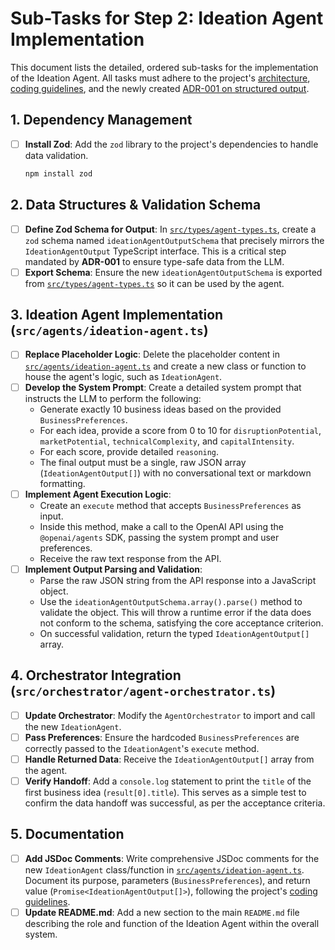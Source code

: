 # Sub-Tasks for Step 2: Ideation Agent Implementation

This document lists the detailed, ordered sub-tasks for the implementation of the Ideation Agent. All tasks must adhere to the project's [architecture](docs/guidelines/architecture.md), [coding guidelines](docs/guidelines/coding-guidelines.md), and the newly created [ADR-001 on structured output](docs/decisions/001-adr-structured-output-validation.md).

## 1. Dependency Management
- [ ] **Install Zod**: Add the `zod` library to the project's dependencies to handle data validation.
  ```bash
  npm install zod
  ```

## 2. Data Structures & Validation Schema
- [ ] **Define Zod Schema for Output**: In [`src/types/agent-types.ts`](src/types/agent-types.ts), create a `zod` schema named `ideationAgentOutputSchema` that precisely mirrors the `IdeationAgentOutput` TypeScript interface. This is a critical step mandated by **ADR-001** to ensure type-safe data from the LLM.
- [ ] **Export Schema**: Ensure the new `ideationAgentOutputSchema` is exported from [`src/types/agent-types.ts`](src/types/agent-types.ts) so it can be used by the agent.

## 3. Ideation Agent Implementation (`src/agents/ideation-agent.ts`)
- [ ] **Replace Placeholder Logic**: Delete the placeholder content in [`src/agents/ideation-agent.ts`](src/agents/ideation-agent.ts) and create a new class or function to house the agent's logic, such as `IdeationAgent`.
- [ ] **Develop the System Prompt**: Create a detailed system prompt that instructs the LLM to perform the following:
    - Generate exactly 10 business ideas based on the provided `BusinessPreferences`.
    - For each idea, provide a score from 0 to 10 for `disruptionPotential`, `marketPotential`, `technicalComplexity`, and `capitalIntensity`.
    - For each score, provide detailed `reasoning`.
    - The final output must be a single, raw JSON array (`IdeationAgentOutput[]`) with no conversational text or markdown formatting.
- [ ] **Implement Agent Execution Logic**:
    - Create an `execute` method that accepts `BusinessPreferences` as input.
    - Inside this method, make a call to the OpenAI API using the `@openai/agents` SDK, passing the system prompt and user preferences.
    - Receive the raw text response from the API.
- [ ] **Implement Output Parsing and Validation**:
    - Parse the raw JSON string from the API response into a JavaScript object.
    - Use the `ideationAgentOutputSchema.array().parse()` method to validate the object. This will throw a runtime error if the data does not conform to the schema, satisfying the core acceptance criterion.
    - On successful validation, return the typed `IdeationAgentOutput[]` array.

## 4. Orchestrator Integration (`src/orchestrator/agent-orchestrator.ts`)
- [ ] **Update Orchestrator**: Modify the `AgentOrchestrator` to import and call the new `IdeationAgent`.
- [ ] **Pass Preferences**: Ensure the hardcoded `BusinessPreferences` are correctly passed to the `IdeationAgent`'s `execute` method.
- [ ] **Handle Returned Data**: Receive the `IdeationAgentOutput[]` array from the agent.
- [ ] **Verify Handoff**: Add a `console.log` statement to print the `title` of the first business idea (`result[0].title`). This serves as a simple test to confirm the data handoff was successful, as per the acceptance criteria.

## 5. Documentation
- [ ] **Add JSDoc Comments**: Write comprehensive JSDoc comments for the new `IdeationAgent` class/function in [`src/agents/ideation-agent.ts`](src/agents/ideation-agent.ts). Document its purpose, parameters (`BusinessPreferences`), and return value (`Promise<IdeationAgentOutput[]>`), following the project's [coding guidelines](docs/guidelines/coding-guidelines.md).
- [ ] **Update README.md**: Add a new section to the main `README.md` file describing the role and function of the Ideation Agent within the overall system.
